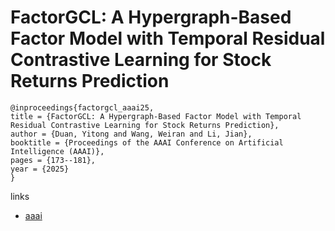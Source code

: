 # FactorGCL: A Hypergraph-Based Factor Model with Temporal Residual Contrastive Learning for Stock Returns Prediction

```
@inproceedings{factorgcl_aaai25,
title = {FactorGCL: A Hypergraph-Based Factor Model with Temporal Residual Contrastive Learning for Stock Returns Prediction},
author = {Duan, Yitong and Wang, Weiran and Li, Jian},
booktitle = {Proceedings of the AAAI Conference on Artificial Intelligence (AAAI)},
pages = {173--181},
year = {2025}
}
```

links
- [aaai](https://ojs.aaai.org/index.php/AAAI/article/view/31993)
